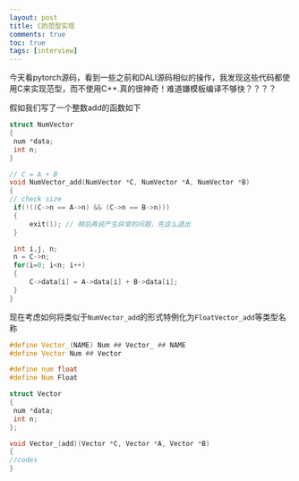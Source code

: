 ```yaml
---
layout: post
title: C的范型实现
comments: true
toc: true
tags: [interview]
---
```



今天看pytorch源码，看到一些之前和DALI源码相似的操作，我发现这些代码都使用C来实现范型，而不使用C++.真的很神奇！难道嫌模板编译不够快？？？？


假如我们写了一个整数add的函数如下
```c++
struct NumVector
{
 num *data;
 int n;
}

// C = A + B
void NumVector_add(NumVector *C, NumVector *A, NumVector *B)
{
// check size
 if(!((C->n == A->n) && (C->n == B->n)))
 {
     exit(1); // 稍后再说产生异常的问题，先这么退出
 }

 int i,j, n;
 n = C->n;
 for(i=0; i<n; i++)
 {
     C->data[i] = A->data[i] + B->data[i];
 }
}
```
现在考虑如何将类似于`NumVector_add`的形式特例化为`FloatVector_add`等类型名称
```c++
#define Vector_(NAME) Num ## Vector_ ## NAME
#define Vector Num ## Vector

#define num float
#define Num Float

struct Vector
{
 num *data;
 int n;
};

void Vector_(add)(Vector *C, Vector *A, Vector *B)
{
//codes
}
```
